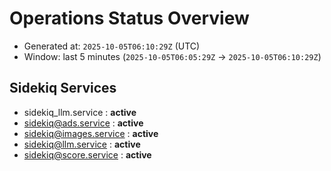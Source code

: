 # Operations Status Overview

- Generated at: `2025-10-05T06:10:29Z` (UTC)
- Window: last 5 minutes (`2025-10-05T06:05:29Z` → `2025-10-05T06:10:29Z`)

## Sidekiq Services
- sidekiq_llm.service : **active**
- sidekiq@ads.service : **active**
- sidekiq@images.service : **active**
- sidekiq@llm.service : **active**
- sidekiq@score.service : **active**

